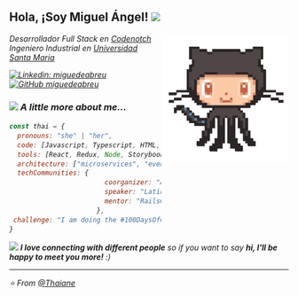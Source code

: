 <h2> Hola, ¡Soy Miguel Ángel! <img src="https://media.giphy.com/media/mGcNjsfWAjY5AEZNw6/giphy.gif" width="50"></h2>
<img align='right' src="https://raw.githubusercontent.com/iCharlesZ/FigureBed/master/img/octocat.gif" width="230">
<p><em>Desarrollador Full Stack en <a href="https://www.codenotch.com/">Codenotch</a></br>
Ingeniero Industrial en <a href="https://usm.edu.ve/">Universidad Santa Maria</a></p>

[![Linkedin: miguedeabreu](https://img.shields.io/badge/-miguedeabreu-blue?style=flat-square&logo=Linkedin&logoColor=white&link=https://www.linkedin.com/in/miguedeabreu/)](https://www.linkedin.com/in/miguedeabreu/)
[![GitHub miguedeabreu](https://img.shields.io/github/followers/miguedeabreu?label=follow&style=social)](https://github.com/miguedeabreu)


### <img src="https://media.giphy.com/media/VgCDAzcKvsR6OM0uWg/giphy.gif" width="50"> A little more about me...  

```javascript
const thai = {
  pronouns: "she" | "her",
  code: [Javascript, Typescript, HTML, CSS, Ruby, Python, Java],
  tools: [React, Redux, Node, Storybook, Styled-Components, Jest, Docker],
  architecture: ["microservices", "event-driven", "design system pattern"],
  techCommunities: {
                        coorganizer: "AfroPython",
                        speaker: "Latinity",
                        mentor: "RailsGirls POA"
                      },
 challenge: "I am doing the #100DaysOfCode challenge focused on react and typescript"
}
```

<img src="https://media.giphy.com/media/LnQjpWaON8nhr21vNW/giphy.gif" width="60"> <em><b>I love connecting with different people</b> so if you want to say <b>hi, I'll be happy to meet you more!</b> :)</em>

---

⭐️ From [@Thaiane](https://github.com/Thaiane)
